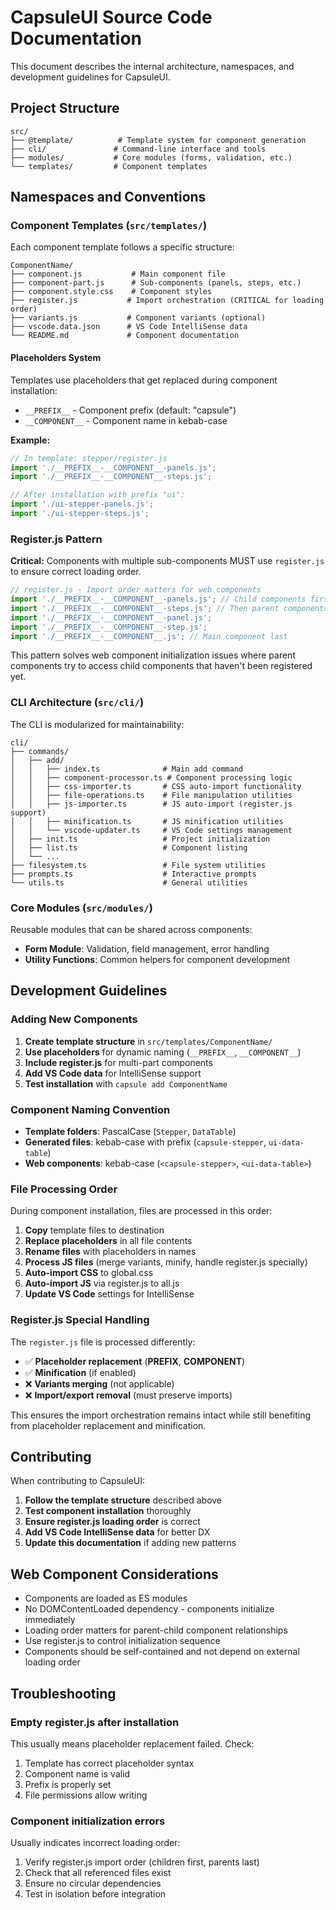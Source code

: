 # CapsuleUI Source Code Documentation

This document describes the internal architecture, namespaces, and development guidelines for CapsuleUI.

## Project Structure

```
src/
├── @template/          # Template system for component generation
├── cli/               # Command-line interface and tools
├── modules/           # Core modules (forms, validation, etc.)
└── templates/         # Component templates
```

## Namespaces and Conventions

### Component Templates (`src/templates/`)

Each component template follows a specific structure:

```
ComponentName/
├── component.js           # Main component file
├── component-part.js      # Sub-components (panels, steps, etc.)
├── component.style.css    # Component styles
├── register.js           # Import orchestration (CRITICAL for loading order)
├── variants.js           # Component variants (optional)
├── vscode.data.json      # VS Code IntelliSense data
└── README.md             # Component documentation
```

#### Placeholders System

Templates use placeholders that get replaced during component installation:

- `__PREFIX__` - Component prefix (default: "capsule")
- `__COMPONENT__` - Component name in kebab-case

**Example:**

```javascript
// In template: stepper/register.js
import './__PREFIX__-__COMPONENT__-panels.js';
import './__PREFIX__-__COMPONENT__-steps.js';

// After installation with prefix "ui":
import './ui-stepper-panels.js';
import './ui-stepper-steps.js';
```

### Register.js Pattern

**Critical:** Components with multiple sub-components MUST use `register.js` to ensure correct loading order.

```javascript
// register.js - Import order matters for web components
import './__PREFIX__-__COMPONENT__-panels.js'; // Child components first
import './__PREFIX__-__COMPONENT__-steps.js'; // Then parent components
import './__PREFIX__-__COMPONENT__-panel.js';
import './__PREFIX__-__COMPONENT__-step.js';
import './__PREFIX__-__COMPONENT__.js'; // Main component last
```

This pattern solves web component initialization issues where parent components try to access child components that haven't been registered yet.

### CLI Architecture (`src/cli/`)

The CLI is modularized for maintainability:

```
cli/
├── commands/
│   ├── add/
│   │   ├── index.ts              # Main add command
│   │   ├── component-processor.ts # Component processing logic
│   │   ├── css-importer.ts       # CSS auto-import functionality
│   │   ├── file-operations.ts    # File manipulation utilities
│   │   ├── js-importer.ts        # JS auto-import (register.js support)
│   │   ├── minification.ts       # JS minification utilities
│   │   └── vscode-updater.ts     # VS Code settings management
│   ├── init.ts                   # Project initialization
│   ├── list.ts                   # Component listing
│   └── ...
├── filesystem.ts                 # File system utilities
├── prompts.ts                    # Interactive prompts
└── utils.ts                      # General utilities
```

### Core Modules (`src/modules/`)

Reusable modules that can be shared across components:

- **Form Module**: Validation, field management, error handling
- **Utility Functions**: Common helpers for component development

## Development Guidelines

### Adding New Components

1. **Create template structure** in `src/templates/ComponentName/`
2. **Use placeholders** for dynamic naming (`__PREFIX__`, `__COMPONENT__`)
3. **Include register.js** for multi-part components
4. **Add VS Code data** for IntelliSense support
5. **Test installation** with `capsule add ComponentName`

### Component Naming Convention

- **Template folders**: PascalCase (`Stepper`, `DataTable`)
- **Generated files**: kebab-case with prefix (`capsule-stepper`, `ui-data-table`)
- **Web components**: kebab-case (`<capsule-stepper>`, `<ui-data-table>`)

### File Processing Order

During component installation, files are processed in this order:

1. **Copy** template files to destination
2. **Replace placeholders** in all file contents
3. **Rename files** with placeholders in names
4. **Process JS files** (merge variants, minify, handle register.js specially)
5. **Auto-import CSS** to global.css
6. **Auto-import JS** via register.js to all.js
7. **Update VS Code** settings for IntelliSense

### Register.js Special Handling

The `register.js` file is processed differently:

- ✅ **Placeholder replacement** (**PREFIX**, **COMPONENT**)
- ✅ **Minification** (if enabled)
- ❌ **Variants merging** (not applicable)
- ❌ **Import/export removal** (must preserve imports)

This ensures the import orchestration remains intact while still benefiting from placeholder replacement and minification.

## Contributing

When contributing to CapsuleUI:

1. **Follow the template structure** described above
2. **Test component installation** thoroughly
3. **Ensure register.js loading order** is correct
4. **Add VS Code IntelliSense data** for better DX
5. **Update this documentation** if adding new patterns

## Web Component Considerations

- Components are loaded as ES modules
- No DOMContentLoaded dependency - components initialize immediately
- Loading order matters for parent-child component relationships
- Use register.js to control initialization sequence
- Components should be self-contained and not depend on external loading order

## Troubleshooting

### Empty register.js after installation

This usually means placeholder replacement failed. Check:

1. Template has correct placeholder syntax
2. Component name is valid
3. Prefix is properly set
4. File permissions allow writing

### Component initialization errors

Usually indicates incorrect loading order:

1. Verify register.js import order (children first, parents last)
2. Check that all referenced files exist
3. Ensure no circular dependencies
4. Test in isolation before integration
